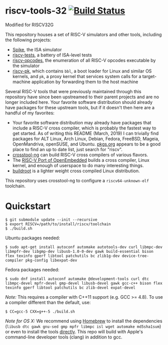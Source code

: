 riscv-tools-32 [![Build Status](https://travis-ci.org/riscv/riscv-tools.svg?branch=master)](https://travis-ci.org/riscv/riscv-tools)
===========================================================================
Modified for RISCV32G

This repository houses a set of RISC-V simulators and other tools,
including the following projects:

* [Spike](https://github.com/riscv/riscv-isa-sim/), the ISA simulator
* [riscv-tests](https://github.com/riscv/riscv-tests/), a battery of
ISA-level tests
* [riscv-opcodes](https://github.com/riscv/riscv-opcodes/), the
enumeration of all RISC-V opcodes executable by the simulator
* [riscv-pk](https://github.com/riscv/riscv-pk/), which contains `bbl`,
a boot loader for Linux and similar OS kernels, and `pk`, a proxy kernel that
services system calls for a target-machine application by forwarding them to
the host machine

Several RISC-V tools that were previously maintained through this
repository have since been upstreamed to their parent projects and are
no longer included here.  Your favorite software distribution should
already have packages for these upstream tools, but if it doesn't then
here are a handful of my favorites:

* Your favorite software distribution may already have packages that
  include a RISC-V cross compiler, which is probably the fastest way to
  get started.  As of writing this README (March, 2019) I can trivially
  find packages for ALT Linux, Arch Linux, Debian, Fedora, FreeBSD,
  Mageia, OpenMandriva, openSUSE, and Ubuntu.
  [pkgs.org](https://pkgs.org/) appears to be a good place to find an up
  to date list, just search for "riscv".
* [crosstool-ng](http://crosstool-ng.github.io/docs/) can build RISC-V
  cross compilers of various flavors.
* The [RISC-V Port of
  OpenEmbedded](https://github.com/riscv/meta-riscv#quick-start)
  builds a cross compiler, Linux kernel, and enough of userspace to do
  many interesting things.
* [buildroot](https://github.com/buildroot/buildroot) is a lighter
  weight cross compiled Linux distribution.

This repository uses crosstool-ng to configure a `riscv64-unknown-elf`
toolchain.

# <a name="quickstart"></a>Quickstart

	$ git submodule update --init --recursive
	$ export RISCV=/path/to/install/riscv/toolchain
	$ ./build.sh


Ubuntu packages needed:

	$ sudo apt-get install autoconf automake autotools-dev curl libmpc-dev libmpfr-dev libgmp-dev libusb-1.0-0-dev gawk build-essential bison flex texinfo gperf libtool patchutils bc zlib1g-dev device-tree-compiler pkg-config libexpat-dev

Fedora packages needed:

	$ sudo dnf install autoconf automake @development-tools curl dtc libmpc-devel mpfr-devel gmp-devel libusb-devel gawk gcc-c++ bison flex texinfo gperf libtool patchutils bc zlib-devel expat-devel

_Note:_ This requires a compiler with C++11 support (e.g. GCC >= 4.8).
To use a compiler different than the default, use:

	$ CC=gcc-5 CXX=g++-5 ./build.sh

_Note for OS X:_ We recommend using [Homebrew](https://brew.sh) to install the dependencies (`libusb dtc gawk gnu-sed gmp mpfr libmpc isl wget automake md5sha1sum`) or even to install the tools [directly](https://github.com/riscv/homebrew-riscv). This repo will build with Apple's command-line developer tools (clang) in addition to gcc.
